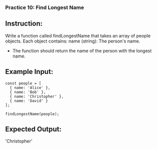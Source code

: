 ### Practice 10: Find Longest Name
## Instruction:
Write a function called findLongestName that takes an array of people objects. Each object contains:
name (string): The person's name.
- The function should return the name of the person with the longest name.

## Example Input:
```JS
const people = [
  { name: 'Alice' },
  { name: 'Bob' },
  { name: 'Christopher' },
  { name: 'David' }
];

findLongestName(people);
```
## Expected Output:
'Christopher'